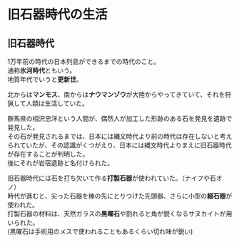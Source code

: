# 旧石器時代の生活

## 旧石器時代
1万年前の時代の日本列島ができるまでの時代のこと。  
通称**氷河時代**ともいう。  
地質年代でいうと**更新世**。  

北からは**マンモス**、南からは**ナウマンゾウ**が大陸からやってきていて、それを狩猟して人類は生活していた。  

群馬県の相沢忠洋という人間が、偶然人が加工した形跡のある石を発見を遺跡で発見した。  
その石が発見されるまでは、日本には縄文時代より前の時代は存在しないと考えられていたが、その認識がくつがえり、日本には縄文時代よりまえに旧石器時代が存在することが判明した。  
後にそれが岩宿遺跡と名付けられた。

旧石器時代には石を打ち欠いて作る**打製石器**が使われていた。（ナイフや石オノ）  
時代が進むと、尖った石器を棒の先にとりつけた先頭器、さらに小型の**細石器**が使われた。  
打製石器の材料は、天然ガラスの**黒曜石**や割れると角が鋭くなるサヌカイトが用いられた。  
(黒曜石は手術用のメスで使われることもあるくらい切れ味が鋭い)
